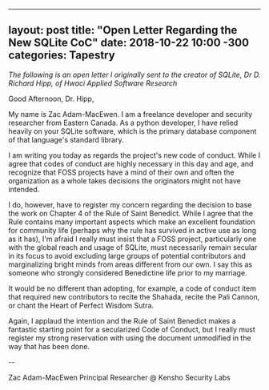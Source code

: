 ----
layout: post
title: "Open Letter Regarding the New SQLite CoC"
date: 2018-10-22 10:00 -300
categories: Tapestry
---

*The following is an open letter I originally sent to the creator of SQLite, Dr D. Richard Hipp, of Hwaci Applied Software Research*

Good Afternoon, Dr. Hipp,

My name is Zac Adam-MacEwen. I am a freelance developer and security researcher from Eastern Canada. As a python developer, I have relied heavily on your SQLite software, which is the primary database component of that language's standard library.

I am writing you today as regards the project's new code of conduct. While I agree that codes of conduct are highly necessary in this day and age, and recognize that FOSS projects have a mind of their own and often the organization as a whole takes decisions the originators might not have intended.

I do, however, have to register my concern regarding the decision to base the work on Chapter 4 of the Rule of Saint Benedict. While I agree that the Rule contains many important aspects which make an excellent foundation for community life (perhaps why the rule has survived in active use as long as it has), I'm afraid I really must insist that a FOSS project, particularly one with the global reach and usage of SQLite, must necessarily remain secular in its focus to avoid excluding large groups of potential contributors and marginalizing bright minds from areas different from our own. I say this as someone who strongly considered Benedictine life prior to my marriage.

It would be no different than adopting, for example, a code of conduct item that required new contributors to recite the Shahada, recite the Pali Cannon, or chant the Heart of Perfect Wisdom Sutra.

Again, I applaud the intention and the Rule of Saint Benedict makes a fantastic starting point for a secularized Code of Conduct, but I really must register my strong reservation with using the document unmodified in the way that has been done.

--

Zac Adam-MacEwen
Principal Researcher @
Kensho Security Labs